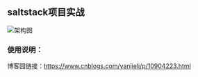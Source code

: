## saltstack项目实战

![架构图](https://img2018.cnblogs.com/blog/1210730/201905/1210730-20190522100435355-99873007.png)

### 使用说明：

博客园链接：https://www.cnblogs.com/yanjieli/p/10904223.html
